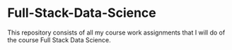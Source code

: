 # Full-Stack-Data-Science
This repository consists of all my course work assignments that I will do of the course Full Stack Data Science.
